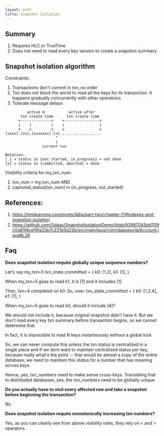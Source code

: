 ```yaml
---
layout: post
title: snapshot isolation
---
```


## Summary

1. Requires HLC or TrueTime
2. Does not need to read every key version to create a snapshot summary

## Snapshot isolation algorithm

Constraints:
1. Transactions don't commit in txn_no order
2. Txn does not block the world to read all the keys for its transaction. It happens gradually concurrently with other operations
3. Tolerate message delays


```
          active @           active after
       txn create time      txn create time
      +--------------+    +----------------+       
      |    |         |    |                |    
      v    v         v    v                v    
[xxxx].[xx].[xxxxxxx].[+]...................
                       ^
                       |
                 current txn

Notation:
[.] = status in {not_started, in_progress} = not done
[x] = status in {committed, aborted} = done
```

Visibility criteria for my_txn_num:
1. txn_num < my_txn_num AND
2. captured_status[txn_num] in {in_progress, not_started}

## References:
1. https://timilearning.com/posts/ddia/part-two/chapter-7/#indexes-and-snapshot-isolation
2. https://github.com/Sdaas/SnapshotIsolationDemo/blob/93987045dd709c0a81f4cef9fa33e7c221b5d22b/src/main/java/com/daasworld/Account.java#L26

## Faq

**Does snapshot isolation require globally unique sequence numbers?**

Let's say
my_txn=5
txn_state_committed = {
  k0: [1,2],
  k1: [1],
}

When my_txn=5 goes to read k1, it is [1] and it includes [1]

Then, txn=4 completed on k0. So, now:
txn_state_committed = {
  k0: [1,2,4],
  k1: [1],
}

When my_txn=5 goes to read k0, should it include [4]?

We should not include it, because original snapshot didn't have it. But we don't read every key txn summary before transaction begins, so we cannot determine that.

In fact, it is impossible to read N keys instanteously without a global lock
   
So, we can never compute this unless the txn status is centralized in a single place and if we dont want to maintain centralized status per key, because really what's the point -- that would be almost a copy of the entire database; we need to maintain this status for a number that has meaning across keys.

Hence, yes, txn_numbers need to make sense cross-keys. Translating that to distributed databases, yes, the txn_numbers need to be globally unique

**Do you actually have to visit every affected row and take a snapshot before beginning the transaction?**

No

**Does snapshot isolation require monotonically increasing txn numbers?**

Yes, as you can clearly see from above visibility rules, they rely on < and > operators.